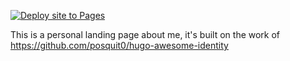 [![Deploy site to Pages](https://github.com/joshOberhaus/identity/actions/workflows/hugo.yml/badge.svg)](https://github.com/joshOberhaus/identity/actions/workflows/hugo.yml)

This is a personal landing page about me, it's built on the work of https://github.com/posquit0/hugo-awesome-identity